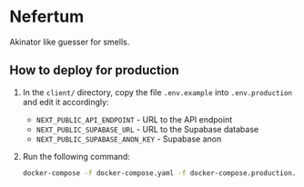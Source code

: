 # Nefertum

Akinator like guesser for smells.

## How to deploy for production

1. In the `client/` directory, copy the file `.env.example` into `.env.production` and edit it accordingly:

    * `NEXT_PUBLIC_API_ENDPOINT` - URL to the API endpoint
    * `NEXT_PUBLIC_SUPABASE_URL` - URL to the Supabase database
    * `NEXT_PUBLIC_SUPABASE_ANON_KEY` - Supabase anon

1. Run the following command:

    ```bash
    docker-compose -f docker-compose.yaml -f docker-compose.production.yaml up --build -d
    ```